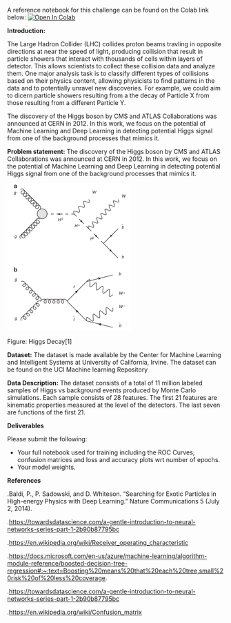 A reference notebook for this challenge can be found on the Colab link below:
[![Open In Colab](https://colab.research.google.com/assets/colab-badge.svg)](https://colab.research.google.com/drive/1GJOrc2s4NnFEgukcTycPkol8DgMm6cJN#scrollTo=T3MNJbXN30sy)


**Introduction:**

The Large Hadron Collider (LHC) collides proton beams travling in opposite directions at near the speed of light, producing collision that result in particle showers that interact with thousands of cells within layers of detector. This allows scientists to collect these collision data and analyze them. One major analysis task is to classify different types of collisions based on their physics content, allowing physicists to find patterns in the data and to potentially unravel new discoveries. For example, we could aim to dicern particle showers resulting from a the decay of Particle X from those resulting from a different Particle Y. 

The discovery of the Higgs boson by CMS and ATLAS Collaborations was announced at CERN in 2012. In this work, we focus on the potential of Machine Learning and Deep Learning in detecting potential Higgs signal from one of the background processes that mimics it.


**Problem statement:** The discovery of the Higgs boson by CMS and ATLAS Collaborations was announced at CERN in 2012. In this work, we focus on the potential of Machine Learning and Deep Learning in detecting potential Higgs signal from one of the background processes that mimics it.

![decay](./decay.png)

Figure: Higgs Decay[1]

**Dataset:** The dataset is made available by the Center for Machine Learning and Intelligent Systems at University of California, Irvine. The dataset can be found on the UCI Machine learning Repository

**Data Description:** The dataset consists of a total of 11 million labeled samples of Higgs vs background events produced by Monte Carlo simulations. Each sample consists of 28 features. The first 21 features are kinematic properties measured at the level of the detectors. The last seven are functions of the first 21.



**Deliverables**

Please submit the following: 


*   Your full notebook used for training including the ROC Curves, confusion matrices and loss and accuracy plots wrt number of epochs. 
*   Your model weights. 

**References**

.Baldi, P., P. Sadowski, and D. Whiteson. “Searching for Exotic Particles in High-energy Physics with Deep Learning.” Nature Communications 5 (July 2, 2014).

.https://towardsdatascience.com/a-gentle-introduction-to-neural-networks-series-part-1-2b90b87795bc

.https://en.wikipedia.org/wiki/Receiver_operating_characteristic

.https://docs.microsoft.com/en-us/azure/machine-learning/algorithm-module-reference/boosted-decision-tree-regression#:~:text=Boosting%20means%20that%20each%20tree,small%20risk%20of%20less%20coverage.

.https://towardsdatascience.com/a-gentle-introduction-to-neural-networks-series-part-1-2b90b87795bc

.https://en.wikipedia.org/wiki/Confusion_matrix
